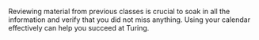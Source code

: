 Reviewing material from previous classes is crucial to soak in all the information and verify that you did not miss anything.
Using your calendar effectively can help you succeed at Turing.
